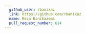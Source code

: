 ```yaml
---
  github_user: rbanikaz
  link: https://github.com/rbanikaz
  name: Reza Banikazemi
  pull_request_number: 614
---
```

